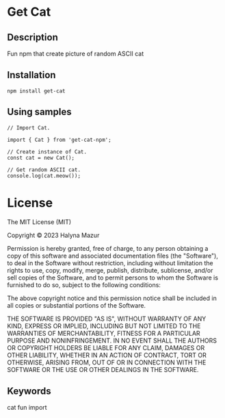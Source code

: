 # Get Cat
## Description
Fun npm that create picture of random ASCII cat

## Installation
```
npm install get-cat
```
## Using samples
```
// Import Cat.

import { Cat } from 'get-cat-npm';

// Create instance of Cat.
const cat = new Cat();

// Get random ASCII cat.
console.log(cat.meow());

```

# License
The MIT License (MIT)

Copyright © 2023 Halyna Mazur

Permission is hereby granted, free of charge, to any person obtaining a copy of this software and associated documentation files (the "Software"), to deal in the Software without restriction, including without limitation the rights to use, copy, modify, merge, publish, distribute, sublicense, and/or sell copies of the Software, and to permit persons to whom the Software is furnished to do so, subject to the following conditions:

The above copyright notice and this permission notice shall be included in all copies or substantial portions of the Software.

THE SOFTWARE IS PROVIDED "AS IS", WITHOUT WARRANTY OF ANY KIND, EXPRESS OR IMPLIED, INCLUDING BUT NOT LIMITED TO THE WARRANTIES OF MERCHANTABILITY, FITNESS FOR A PARTICULAR PURPOSE AND NONINFRINGEMENT. IN NO EVENT SHALL THE AUTHORS OR COPYRIGHT HOLDERS BE LIABLE FOR ANY CLAIM, DAMAGES OR OTHER LIABILITY, WHETHER IN AN ACTION OF CONTRACT, TORT OR OTHERWISE, ARISING FROM, OUT OF OR IN CONNECTION WITH THE SOFTWARE OR THE USE OR OTHER DEALINGS IN THE SOFTWARE.

## Keywords

cat fun import